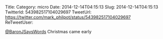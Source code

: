 Title: 
Category: micro
Date: 2014-12-14T04:15:13
Slug: 2014-12-14T04:15:13
TwitterId: 543982517104029697
TweetUrl: https://twitter.com/mark_philpot/status/543982517104029697
ReTweetUser: 

[@BaronJSaysWords](https://twitter.com/BaronJSaysWords) Christmas came early